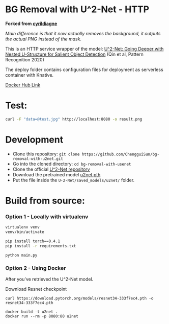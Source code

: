 # BG Removal with U^2-Net - HTTP

__Forked from [cyrildiagne](https://github.com/cyrildiagne/u2net-http)__

*Main difference is that it now actually removes the background, it outputs the actual PNG instead of the mask.*

This is an HTTP service wrapper of the model: [U^2-Net: Going Deeper with Nested U-Structure for Salient Object Detection](https://github.com/NathanUA/U-2-Net) (Qin et al, Pattern Recognition 2020) 

The deploy folder contains configuration files for deployment as serverless container with Knative.

[Docker Hub Link](https://hub.docker.com/repository/docker/luukio/u2net-bg-removal)

# Test:

```bash
curl -F "data=@test.jpg" http://localhost:8080 -o result.png
```



# Development

- Clone this repository: `git clone https://github.com/ChengguiSun/bg-removal-with-u2net.git`
- Go into the cloned directory: `cd bg-removal-with-usenet`
- Clone the official [U^2-Net repository](https://github.com/NathanUA/U-2-Net)
- Download the pretrained model [u2net.pth](https://drive.google.com/file/d/1ao1ovG1Qtx4b7EoskHXmi2E9rp5CHLcZ/view)
- Put the file inside the `U-2-Net/saved_models/u2net/` folder.

# Build from source:

### Option 1 - Locally with virtualenv

```bash
virtualenv venv
venv/bin/activate
```

```bash
pip install torch==0.4.1
pip install -r requirements.txt
```

```
python main.py
```

### Option 2 - Using Docker

After you've retrieved the U^2-Net model.

Download Resnet checkpoint
```
curl https://download.pytorch.org/models/resnet34-333f7ec4.pth -o resnet34-333f7ec4.pth
```

```
docker build -t u2net .
docker run --rm -p 8080:80 u2net
```
